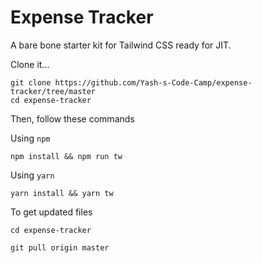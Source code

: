 # Expense Tracker
A bare bone starter kit for Tailwind CSS ready for JIT.

Clone it...

```
git clone https://github.com/Yash-s-Code-Camp/expense-tracker/tree/master
cd expense-tracker
```

Then, follow these commands

Using `npm`

```
npm install && npm run tw
```

Using `yarn`

```
yarn install && yarn tw
```

To get updated files

```
cd expense-tracker

git pull origin master
```

